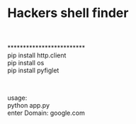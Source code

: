 # Hackers shell finder

 <br> <br>
************************* <br>
pip install http.client <br> 
pip install os <br>
pip install pyfiglet <br>

 <br>

usage:  <br>
python app.py  <br>
enter Domain: google.com
